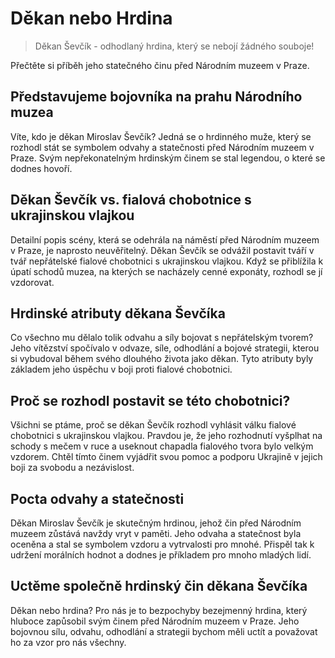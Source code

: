 # Děkan nebo Hrdina

> Děkan Ševčík - odhodlaný hrdina, který se nebojí žádného souboje!

 Přečtěte si příběh jeho statečného činu před Národním muzeem v Praze.

## Představujeme bojovníka na prahu Národního muzea

Víte, kdo je děkan Miroslav Ševčík? Jedná se o hrdinného muže, který se rozhodl stát se symbolem odvahy a statečnosti před Národním muzeem v Praze. Svým nepřekonatelným hrdinským činem se stal legendou, o které se dodnes hovoří.

## Děkan Ševčík vs. fialová chobotnice s ukrajinskou vlajkou

Detailní popis scény, která se odehrála na náměstí před Národním muzeem v Praze, je naprosto neuvěřitelný. Děkan Ševčík se odvážil postavit tváří v tvář nepřátelské fialové chobotnici s ukrajinskou vlajkou. Když se přiblížila k úpatí schodů muzea, na kterých se nacházely cenné exponáty, rozhodl se jí vzdorovat.

## Hrdinské atributy děkana Ševčíka

Co všechno mu dělalo tolik odvahu a síly bojovat s nepřátelským tvorem? Jeho vítězství spočívalo v odvaze, síle, odhodlání a bojové strategii, kterou si vybudoval během svého dlouhého života jako děkan. Tyto atributy byly základem jeho úspěchu v boji proti fialové chobotnici.

## Proč se rozhodl postavit se této chobotnici?

Všichni se ptáme, proč se děkan Ševčík rozhodl vyhlásit válku fialové chobotnici s ukrajinskou vlajkou. Pravdou je, že jeho rozhodnutí vyšplhat na schody s mečem v ruce a useknout chapadla fialového tvora bylo velkým vzdorem. Chtěl tímto činem vyjádřit svou pomoc a podporu Ukrajině v jejich boji za svobodu a nezávislost.

## Pocta odvahy a statečnosti

Děkan Miroslav Ševčík je skutečným hrdinou, jehož čin před Národním muzeem zůstává navždy vryt v paměti. Jeho odvaha a statečnost byla oceněna a stal se symbolem vzdoru a vytrvalosti pro mnohé. Přispěl tak k udržení morálních hodnot a dodnes je příkladem pro mnoho mladých lidí.

## Uctěme společně hrdinský čin děkana Ševčíka

Děkan nebo hrdina? Pro nás je to bezpochyby bezejmenný hrdina, který hluboce zapůsobil svým činem před Národním muzeem v Praze. Jeho bojovnou sílu, odvahu, odhodlání a strategii bychom měli uctít a považovat ho za vzor pro nás všechny.